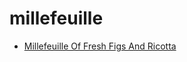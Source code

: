 # millefeuille

 * [Millefeuille Of Fresh Figs And Ricotta](index/m/millefeuille-of-fresh-figs-and-ricotta-242824.json)

